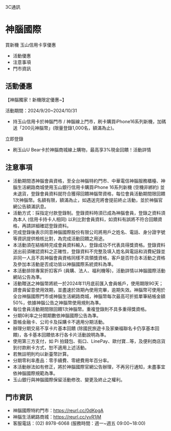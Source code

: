 3C通訊

# 神腦國際  

買新機 玉山信用卡享優惠

  * 活動優惠
  * 注意事項
  * 門市資訊

## 活動優惠

【神腦獨家！新機限定優惠~】

活動期間：2024/9/20~2024/10/31

  * 持玉山信用卡於神腦門市 / 神腦線上門市，刷卡購買iPhone16系列新機，加碼送「200元神腦幣」(限量登錄1,000名，額滿為止)。

立即登錄

  * 刷玉山U Bear卡於神腦商城線上購物，最高享3%現金回饋！活動詳情

## 注意事項

  * 活動期間憑神腦會員資格，至全台神腦特約門市、中華電信神腦服務櫃檯、神腦生活網路商城使用玉山銀行信用卡購買iPhone 16系列新機 (空機非綁約) 並未退貨，登錄會員資料就符合獲得回饋神腦幣資格，每位會員活動期間限回饋1次神腦幣。名額有限，額滿為止，如遇送完將會提前終止活動，並於神腦官網公告額滿訊息。
  * 活動方式：採指定付款登錄制。登錄資料時須已成為神腦會員，登錄之資料須為本人 (信用卡持卡人相同) 以利比對會員資料，如資料有誤將不符合回饋資格，再請詳細確認登錄資料。
  * 完成登錄後表示同意神腦國際股份有限公司將用戶之姓名、電話、身分證字號等資訊提供檢核比對，為完成活動回饋之用途。
  * 本活動須在結帳時完成會員資料輸入，登錄成功不代表具得獎資格。登錄資料送出前須確認資料之正確性，登錄資料不完整及填入姓名與電話和消費紀錄並非同一人且不具神腦會員資格同樣不具領獎資格，客戶是否符合本活動之資格及參加本活動是否成功皆以神腦國際系統資料為準。
  * 本活動排除專案折扣客戶 (員購、法人、福利機等)，活動詳情以神腦國際活動網站公告為準。
  * 活動贈送之神腦幣將統一於2024年11月底前匯入會員帳戶，使用期限90天；請會員留意使用效期，並盡速於效期內使用完畢，逾期失效。神腦幣可使用於全台神腦國際門市或神腦生活網路商城，神腦幣每次最高可折抵單筆結帳金額50%，依據神腦公告之神腦幣使用規則為準。
  * 每位會員活動期間限回饋1次神腦幣。重複登錄則不具多重得獎資格。
  * 分期0利率之分期期數依神腦國際公告為準。
  * 簽帳金融卡、公司卡及採購卡不適用分期活動。
  * 辦理分期交易不享卡片基本回饋 (除國民旅遊卡及家樂福聯名卡仍享基本回饋)，各卡基本回饋依本行各卡片活動說明為準。
  * 使用第三方支付，如 Pi 拍錢包、街口、LinePay、歐付寶…等，及便利商店貨到付款刷卡方式，恕不適用上述活動。
  * 若無註明則均以新臺幣計算。
  * 分期零利率產品：零手續費、零總費用年百分率。
  * 本活動辦法如有修正，將於神腦國際官網公告辦理，不再另行通知，未盡事宜依神腦國際規範為準。
  * 玉山銀行與神腦國際保留活動修改、變更及終止之權利。

## 門市資訊

  * 神腦國際特約門市：https://reurl.cc/0dKpgA
  * 神腦生活網路商城：https://reurl.cc/yvR1jM
  * 客服電話：(02) 8978-6068 (服務時間：週一~週五 09:00~18:00)

